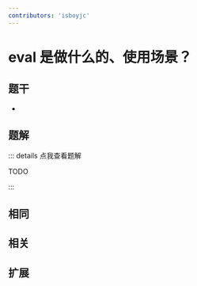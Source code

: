 ```yaml
---
contributors: 'isboyjc'
---
```



# eval 是做什么的、使用场景？


## 题干

- 



## 题解

::: details 点我查看题解

  TODO

:::



## 相同


## 相关


## 扩展

